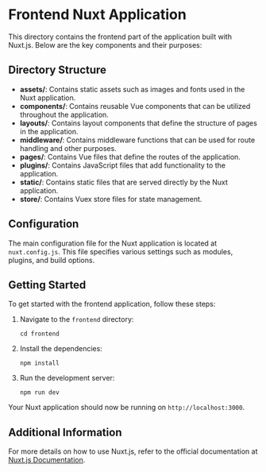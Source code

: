 # Frontend Nuxt Application

This directory contains the frontend part of the application built with Nuxt.js. Below are the key components and their purposes:

## Directory Structure

- **assets/**: Contains static assets such as images and fonts used in the Nuxt application.
- **components/**: Contains reusable Vue components that can be utilized throughout the application.
- **layouts/**: Contains layout components that define the structure of pages in the application.
- **middleware/**: Contains middleware functions that can be used for route handling and other purposes.
- **pages/**: Contains Vue files that define the routes of the application.
- **plugins/**: Contains JavaScript files that add functionality to the application.
- **static/**: Contains static files that are served directly by the Nuxt application.
- **store/**: Contains Vuex store files for state management.

## Configuration

The main configuration file for the Nuxt application is located at `nuxt.config.js`. This file specifies various settings such as modules, plugins, and build options.

## Getting Started

To get started with the frontend application, follow these steps:

1. Navigate to the `frontend` directory:
   ```
   cd frontend
   ```

2. Install the dependencies:
   ```
   npm install
   ```

3. Run the development server:
   ```
   npm run dev
   ```

Your Nuxt application should now be running on `http://localhost:3000`.

## Additional Information

For more details on how to use Nuxt.js, refer to the official documentation at [Nuxt.js Documentation](https://nuxtjs.org/docs).